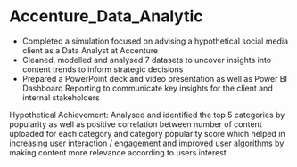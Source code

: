 # Accenture_Data_Analytic

* Completed a simulation focused on advising a hypothetical social media client as a Data Analyst at Accenture
* Cleaned, modelled and analysed 7 datasets to uncover insights into content trends to inform strategic decisions
* Prepared a PowerPoint deck and video presentation as well as Power BI Dashboard Reporting to communicate key insights for the client and internal stakeholders

Hypothetical Achievement: Analysed and identified the top 5 categories by popularity as well as positive correlation between number of content uploaded for each category and category popularity score which  helped in increasing user interaction / engagement and improved user algorithms by making content more relevance according to users interest
